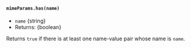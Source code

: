 #### `mimeParams.has(name)`

* `name` {string}
* Returns: {boolean}

Returns `true` if there is at least one name-value pair whose name is `name`.
